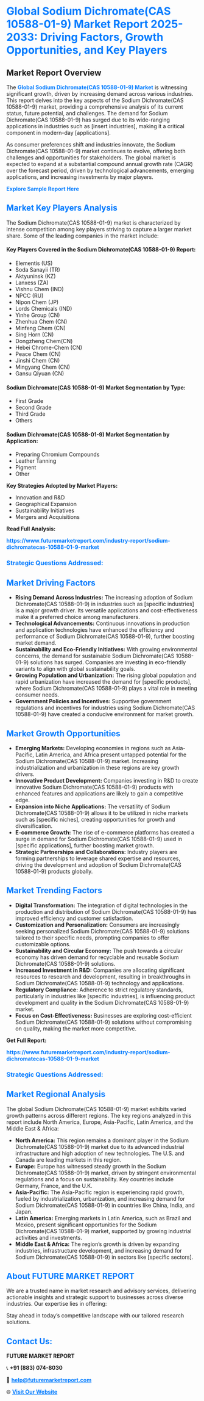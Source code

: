 <h1 style="color: #007BFF;">Global Sodium Dichromate(CAS 10588-01-9) Market Report 2025-2033: Driving Factors, Growth Opportunities, and Key Players</h1>

<section id="overview">
<h2>Market Report Overview</h2>
<p>The <a href="https://www.futuremarketreport.com/industry-report/sodium-dichromatecas-10588-01-9-market" style="color: #007BFF; text-decoration: none;"><strong>Global Sodium Dichromate(CAS 10588-01-9) Market</strong></a> is witnessing significant growth, driven by increasing demand across various industries. This report delves into the key aspects of the Sodium Dichromate(CAS 10588-01-9) market, providing a comprehensive analysis of its current status, future potential, and challenges. The demand for Sodium Dichromate(CAS 10588-01-9) has surged due to its wide-ranging applications in industries such as [insert industries], making it a critical component in modern-day [applications].</p>
<p>As consumer preferences shift and industries innovate, the Sodium Dichromate(CAS 10588-01-9) market continues to evolve, offering both challenges and opportunities for stakeholders. The global market is expected to expand at a substantial compound annual growth rate (CAGR) over the forecast period, driven by technological advancements, emerging applications, and increasing investments by major players.</p>
</section>

<section id="overview">
<p><a href="https://www.futuremarketreport.com/request-sample/reportId=52778" style="color: #007BFF; text-decoration: none;"><strong>Explore Sample Report Here</strong></a></p>
</section>

<section id="key-players">
<h2 style="color: #007BFF;">Market Key Players Analysis</h2>
<p>The Sodium Dichromate(CAS 10588-01-9) market is characterized by intense competition among key players striving to capture a larger market share. Some of the leading companies in the market include:</p>
<h4>Key Players Covered in the Sodium Dichromate(CAS 10588-01-9) Report:</h4>
<ul><li>Elementis (US)</li><li>Soda Sanayii (TR)</li><li>Aktyuninsk (KZ)</li><li>Lanxess (ZA)</li><li>Vishnu Chem (IND)</li><li>NPCC (RU)</li><li>Nipon Chem (JP)</li><li>Lords Chemicals (IND)</li><li>Yinhe Group (CN)</li><li>Zhenhua Chem (CN)</li><li>Minfeng Chem (CN)</li><li>Sing Horn (CN)</li><li>Dongzheng Chem(CN)</li><li>Hebei Chrome-Chem (CN)</li><li>Peace Chem (CN)</li><li>Jinshi Chem (CN)</li><li>Mingyang Chem (CN)</li><li>Gansu Qiyuan (CN)</li></ul>
<h4>Sodium Dichromate(CAS 10588-01-9) Market Segmentation by Type:</h4>
<ul><li>First Grade</li><li>Second Grade</li><li>Third Grade</li><li>Others</li></ul>

<h4>Sodium Dichromate(CAS 10588-01-9) Market Segmentation by Application:</h4>
<ul><li>Preparing Chromium Compounds</li><li>Leather Tanning</li><li>Pigment</li><li>Other</li></ul>
<p><strong>Key Strategies Adopted by Market Players:</strong></p>
<ul>
<li>Innovation and R&D</li>
<li>Geographical Expansion</li>
<li>Sustainability Initiatives</li>
<li>Mergers and Acquisitions</li>
</ul>
</section>

<section>
<p><strong>Read Full Analysis: </strong></p><a href="https://www.futuremarketreport.com/industry-report/sodium-dichromatecas-10588-01-9-market" style="color: #007BFF; text-decoration: none;"><strong>https://www.futuremarketreport.com/industry-report/sodium-dichromatecas-10588-01-9-market</strong></a>
<h3 style="color: #007BFF;">Strategic Questions Addressed:</h3>
</section>

<section id="driving-factors">
<h2 style="color: #007BFF;">Market Driving Factors</h2>
<ul>
<li><strong>Rising Demand Across Industries:</strong> The increasing adoption of Sodium Dichromate(CAS 10588-01-9) in industries such as [specific industries] is a major growth driver. Its versatile applications and cost-effectiveness make it a preferred choice among manufacturers.</li>
<li><strong>Technological Advancements:</strong> Continuous innovations in production and application technologies have enhanced the efficiency and performance of Sodium Dichromate(CAS 10588-01-9), further boosting market demand.</li>
<li><strong>Sustainability and Eco-Friendly Initiatives:</strong> With growing environmental concerns, the demand for sustainable Sodium Dichromate(CAS 10588-01-9) solutions has surged. Companies are investing in eco-friendly variants to align with global sustainability goals.</li>
<li><strong>Growing Population and Urbanization:</strong> The rising global population and rapid urbanization have increased the demand for [specific products], where Sodium Dichromate(CAS 10588-01-9) plays a vital role in meeting consumer needs.</li>
<li><strong>Government Policies and Incentives:</strong> Supportive government regulations and incentives for industries using Sodium Dichromate(CAS 10588-01-9) have created a conducive environment for market growth.</li>
</ul>
</section>

<section id="growth-opportunities">
<h2 style="color: #007BFF;">Market Growth Opportunities</h2>
<ul>
<li><strong>Emerging Markets:</strong> Developing economies in regions such as Asia-Pacific, Latin America, and Africa present untapped potential for the Sodium Dichromate(CAS 10588-01-9) market. Increasing industrialization and urbanization in these regions are key growth drivers.</li>
<li><strong>Innovative Product Development:</strong> Companies investing in R&D to create innovative Sodium Dichromate(CAS 10588-01-9) products with enhanced features and applications are likely to gain a competitive edge.</li>
<li><strong>Expansion into Niche Applications:</strong> The versatility of Sodium Dichromate(CAS 10588-01-9) allows it to be utilized in niche markets such as [specific niches], creating opportunities for growth and diversification.</li>
<li><strong>E-commerce Growth:</strong> The rise of e-commerce platforms has created a surge in demand for Sodium Dichromate(CAS 10588-01-9) used in [specific applications], further boosting market growth.</li>
<li><strong>Strategic Partnerships and Collaborations:</strong> Industry players are forming partnerships to leverage shared expertise and resources, driving the development and adoption of Sodium Dichromate(CAS 10588-01-9) products globally.</li>
</ul>
</section>

<section id="trending-factors">
<h2 style="color: #007BFF;">Market Trending Factors</h2>
<ul>
<li><strong>Digital Transformation:</strong> The integration of digital technologies in the production and distribution of Sodium Dichromate(CAS 10588-01-9) has improved efficiency and customer satisfaction.</li>
<li><strong>Customization and Personalization:</strong> Consumers are increasingly seeking personalized Sodium Dichromate(CAS 10588-01-9) solutions tailored to their specific needs, prompting companies to offer customizable options.</li>
<li><strong>Sustainability and Circular Economy:</strong> The push towards a circular economy has driven demand for recyclable and reusable Sodium Dichromate(CAS 10588-01-9) solutions.</li>
<li><strong>Increased Investment in R&D:</strong> Companies are allocating significant resources to research and development, resulting in breakthroughs in Sodium Dichromate(CAS 10588-01-9) technology and applications.</li>
<li><strong>Regulatory Compliance:</strong> Adherence to strict regulatory standards, particularly in industries like [specific industries], is influencing product development and quality in the Sodium Dichromate(CAS 10588-01-9) market.</li>
<li><strong>Focus on Cost-Effectiveness:</strong> Businesses are exploring cost-efficient Sodium Dichromate(CAS 10588-01-9) solutions without compromising on quality, making the market more competitive.</li>
</ul>
</section>

<section>
<p><strong>Get Full Report: </strong></p><a href="https://www.futuremarketreport.com/industry-report/sodium-dichromatecas-10588-01-9-market" style="color: #007BFF; text-decoration: none;"><strong>https://www.futuremarketreport.com/industry-report/sodium-dichromatecas-10588-01-9-market</strong></a>
<h3 style="color: #007BFF;">Strategic Questions Addressed:</h3>
</section>


<section id="regional-analysis">
<h2 style="color: #007BFF;">Market Regional Analysis</h2>
<p>The global Sodium Dichromate(CAS 10588-01-9) market exhibits varied growth patterns across different regions. The key regions analyzed in this report include North America, Europe, Asia-Pacific, Latin America, and the Middle East & Africa:</p>
<ul>
<li><strong>North America:</strong> This region remains a dominant player in the Sodium Dichromate(CAS 10588-01-9) market due to its advanced industrial infrastructure and high adoption of new technologies. The U.S. and Canada are leading markets in this region.</li>
<li><strong>Europe:</strong> Europe has witnessed steady growth in the Sodium Dichromate(CAS 10588-01-9) market, driven by stringent environmental regulations and a focus on sustainability. Key countries include Germany, France, and the U.K.</li>
<li><strong>Asia-Pacific:</strong> The Asia-Pacific region is experiencing rapid growth, fueled by industrialization, urbanization, and increasing demand for Sodium Dichromate(CAS 10588-01-9) in countries like China, India, and Japan.</li>
<li><strong>Latin America:</strong> Emerging markets in Latin America, such as Brazil and Mexico, present significant opportunities for the Sodium Dichromate(CAS 10588-01-9) market, supported by growing industrial activities and investments.</li>
<li><strong>Middle East & Africa:</strong> The region’s growth is driven by expanding industries, infrastructure development, and increasing demand for Sodium Dichromate(CAS 10588-01-9) in sectors like [specific sectors].</li>
</ul>
</section>

<footer>
<h2 style="color: #007BFF;">About FUTURE MARKET REPORT</h2>
<p>We are a trusted name in market research and advisory services, delivering actionable insights and strategic support to businesses across diverse industries. Our expertise lies in offering:</p>

<p>Stay ahead in today’s competitive landscape with our tailored research solutions.</p>

<h2 style="color: #007BFF;">Contact Us:</h2>
<p><strong>FUTURE MARKET REPORT</strong></p>
<p>📞 <strong>+91 (883) 074-8030</strong></p>
<p>📧 <strong><a href="mailto:help@futuremarketreport.com" style="color: #007BFF;">help@futuremarketreport.com</a></strong></p>
<p>🌐 <strong><a href="https://www.futuremarketreport.com/" style="color: #007BFF;">Visit Our Website</a></strong></p>
</footer>